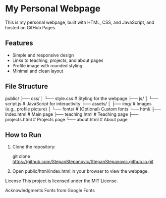 # My Personal Webpage

This is my personal webpage, built with HTML, CSS, and JavaScript, and hosted on GitHub Pages.

## Features

- Simple and responsive design
- Links to teaching, projects, and about pages
- Profile image with rounded styling
- Minimal and clean layout

## File Structure

public/ ├── css/ │ └── style.css # Styling for the webpage 
		├── js/  │ └── script.js # JavaScript for interactivity 
		├── assets/ │ ├── img/ # Images (e.g., profile picture) 
					│ └── fonts/ # (Optional) Custom fonts
└── html/ ├── index.html # Main page 
		  ├── teaching.html # Teaching page 
		  ├── projects.html # Projects page 
		  └── about.html # About page

## How to Run

1. Clone the repository:
   
   git clone https://github.com/StepanStepanovic/StepanStepanovic.github.io.git
   
2. Open public/html/index.html in your browser to view the webpage.

License
This project is licensed under the MIT License.

Acknowledgments
Fonts from Google Fonts
